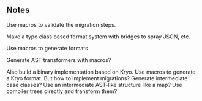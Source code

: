 
## Notes
Use macros to validate the migration steps.

Make a type class based format system with bridges to spray JSON, etc.

Use macros to generate formats

Generate AST transformers with macros?

Also build a binary implementation based on Kryo. Use macros to generate a Kryo format. But how to implement migrations? Generate intermediate case classes? Use an intermediate AST-like structure like a map? Use compiler trees directly and transform them?

